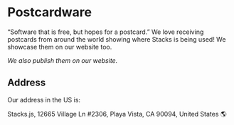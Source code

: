 # Postcardware

“Software that is free, but hopes for a postcard.” We love receiving postcards from around the world showing where Stacks is being used! We showcase them on our website too.

_We also publish them on our website._

## Address

Our address in the US is:

Stacks.js, 12665 Village Ln #2306, Playa Vista, CA 90094, United States 🌎
